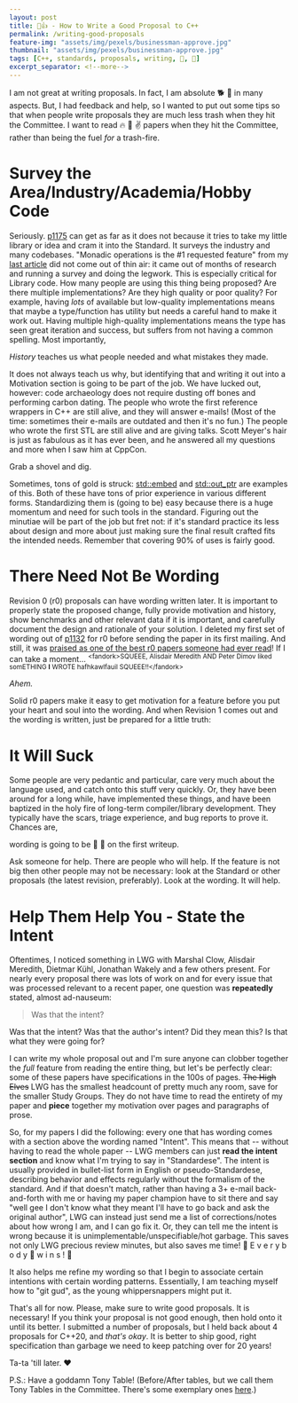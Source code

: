 ```yaml
---
layout: post
title: 📝👍 - How to Write a Good Proposal to C++
permalink: /writing-good-proposals
feature-img: "assets/img/pexels/businessman-approve.jpg"
thumbnail: "assets/img/pexels/businessman-approve.jpg"
tags: [C++, standards, proposals, writing, 📜, 📝]
excerpt_separator: <!--more-->
---
```


I am not great at writing proposals. In fact, I am absolute 🐕 💩 in many aspects. But, I had feedback and help, so I wanted to put out some tips so that when people write proposals they are much less trash when they hit the Committee. I want to read 🔥 💯 ✌️ papers when they hit the Committee, rather than being the fuel _for_ a trash-fire.<!--more-->

# Survey the Area/Industry/Academia/Hobby Code

Seriously. [p1175](https://wg21.link/p1175) can get as far as it does not because it tries to take my little library or idea and cram it into the Standard. It surveys the industry and many codebases. "Monadic operations is the #1 requested feature" from my [last article](/sandiego-2018-paper-review-II) did not come out of thin air: it came out of months of research and running a survey and doing the legwork. This is especially critical for Library code. How many people are using this thing being proposed? Are there multiple implementations? Are they high quality or poor quality? For example, having _lots_ of available but low-quality implementations means that maybe a type/function has utility but needs a careful hand to make it work out. Having multiple high-quality implementations means the type has seen great iteration and success, but suffers from not having a common spelling. Most importantly,

_History_ teaches us what people needed and what mistakes they made.

It does not always teach us why, but identifying that and writing it out into a Motivation section is going to be part of the job. We have lucked out, however: code archaeology does not require dusting off bones and performing carbon dating. The people who wrote the first reference wrappers in C++ are still alive, and they will answer e-mails! (Most of the time: sometimes their e-mails are outdated and then it's no fun.) The people who wrote the first STL are still alive and are giving talks. Scott Meyer's hair is just as fabulous as it has ever been, and he answered all my questions and more when I saw him at CppCon.

Grab a shovel and dig.

Sometimes, tons of gold is struck: [std::embed](/_vendor/future_cxx/papers/d1040.html) and [std::out_ptr](/_vendor/future_cxx/papers/d1132.html) are examples of this. Both of these have tons of prior experience in various different forms. Standardizing them is (going to be) easy because there is a huge momentum and need for such tools in the standard. Figuring out the minutiae will be part of the job but fret not: if it's standard practice its less about design and more about just making sure the final result crafted fits the intended needs. Remember that covering 90% of uses is fairly good.

# There Need Not Be Wording

Revision 0 (r0) proposals can have wording written later. It is important to properly state the proposed change, fully provide motivation and history, show benchmarks and other relevant data if it is important, and carefully document the design and rationale of your solution. I deleted my first set of wording out of [p1132](https://wg21.link/p1132r0) for r0 before sending the paper in its first mailing. And still, it was [praised as one of the best r0 papers someone had ever read](https://twitter.com/AlisdairMered/status/1014937023520624642)! If I can take a moment... <sup>\<fandork>SQUEEE, Alisdair Meredith AND Peter Dimov liked somETHING <b>I</b> WROTE hafhkawlfauil SQUEEE!!\</fandork></sup>
 
_Ahem._

Solid r0 papers make it easy to get motivation for a feature before you put your heart and soul into the wording. And when Revision 1 comes out and the wording is written, just be prepared for a little truth:

# It Will Suck

Some people are very pedantic and particular, care very much about the language used, and catch onto this stuff very quickly. Or, they have been around for a long while, have implemented these things, and have been baptized in the holy fire of long-term compiler/library development. They typically have the scars, triage experience, and bug reports to prove it. Chances are,

wording is going to be 🐎 💩 on the first writeup.

Ask someone for help. There are people who will help. If the feature is not big then other people may not be necessary: look at the Standard or other proposals (the latest revision, preferably). Look at the wording. It will help.

# Help Them Help You - State the Intent

Oftentimes, I noticed something in LWG with Marshal Clow, Alisdair Meredith, Dietmar Kühl, Jonathan Wakely and a few others present. For nearly every proposal there was lots of work on and for every issue that was processed relevant to a recent paper, one question was **repeatedly** stated, almost ad-nauseum:

> Was that the intent?

Was that the intent? Was that the author's intent? Did they mean this? Is that what they were going for?

I can write my whole proposal out and I'm sure anyone can clobber together the _full_ feature from reading the entire thing, but let's be perfectly clear: some of these papers have specifications in the 100s of pages. ~~The High Elves~~ LWG has the smallest headcount of pretty much any room, save for the smaller Study Groups. They do not have time to read the entirety of my paper and **piece** together my motivation over pages and paragraphs of prose.

So, for my papers I did the following: every one that has wording comes with a section above the wording named "Intent". This means that -- without having to read the whole paper -- LWG members can just **read the intent section** and know what I'm trying to say in "Standardese". The intent is usually provided in bullet-list form in English or pseudo-Standardese, describing behavior and effects regularly without the formalism of the standard. And if that doesn't match, rather than having a 3+ e-mail back-and-forth with me or having my paper champion have to sit there and say "well gee I don't know what they meant I'll have to go back and ask the original author", LWG can instead just send me a list of corrections/notes about how wrong I am, and I can go fix it. Or, they can tell me the intent is wrong because it is unimplementable/unspecifiable/hot garbage. This saves not only LWG precious review minutes, but also saves me time! 🎊 E v e r y b o d y 🎉 w i n s ! 🎊

It also helps me refine my wording so that I begin to associate certain intentions with certain wording patterns. Essentially, I am teaching myself how to "git gud", as the young whippersnappers might put it.

That's all for now. Please, make sure to write good proposals. It is necessary! If you think your proposal is not good enough, then hold onto it until its better. I submitted a number of proposals, but I held back about 4 proposals for C++20, and _that's okay_. It is better to ship good, right specification than garbage we need to keep patching over for 20 years!

Ta-ta 'till later. ♥

P.S.: Have a goddamn Tony Table! (Before/After tables, but we call them Tony Tables in the Committee. There's some exemplary ones [here](https://github.com/tvaneerd/cpp20_in_TTs).)
